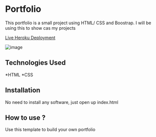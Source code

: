 # Portfolio

This portfolio is a small project using HTML/ CSS and Boostrap. I will be using this to show cas my projects

[Live Heroku Deployment](https://portfolio-crawford.herokuapp.com/)

![image](https://user-images.githubusercontent.com/105402221/172257811-caa7adcf-d985-4cb1-ac2d-e3b5399431bc.png)

## Technologies Used

*HTML
*CSS

## Installation

No need to install any software, just open up index.html

## How to use ?

Use this template to build your own portfolio


